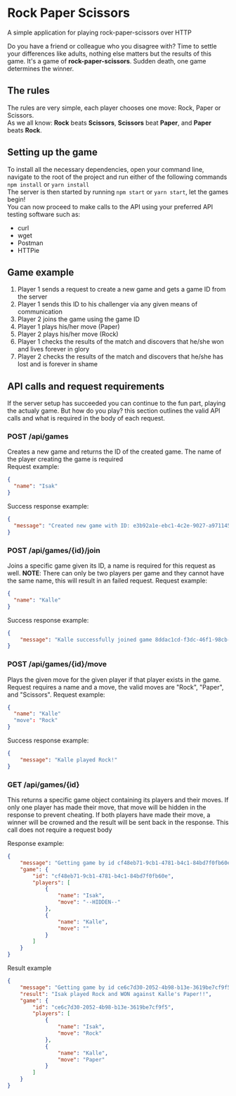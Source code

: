 # Rock Paper Scissors
A simple application for playing rock-paper-scissors over HTTP

Do you have a friend or colleague who you disagree with? Time to settle your differences like adults, nothing else matters but the results of this game. It's a game of **rock-paper-scissors**. Sudden death, one game determines the winner.

## The rules
The rules are very simple, each player chooses one move: Rock, Paper or Scissors.  
As we all know: **Rock** beats **Scissors**, **Scissors** beat **Paper**, and **Paper** beats **Rock**.

## Setting up the game
To install all the necessary dependencies, open your command line, navigate to the root of the project and run either of the following commands
`npm install`
or
`yarn install`  
The server is then started by running `npm start` or `yarn start`, let the games begin!  
You can now proceed to make calls to the API using your preferred API testing software such as:  
- curl
- wget
- Postman
- HTTPie

## Game example
1. Player 1 sends a request to create a new game and gets a game ID from the server
2. Player 1 sends this ID to his challenger via any given means of communication
3. Player 2 joins the game using the game ID
4. Player 1 plays his/her move (Paper)
5. Player 2 plays his/her move (Rock)
6. Player 1 checks the results of the match and discovers that he/she won and lives forever in glory 
7. Player 2 checks the results of the match and discovers that he/she has lost and is forever in shame



## API calls and request requirements
If the server setup has succeeded you can continue to the fun part, playing the actualy game. But how do you play? this section outlines the valid API calls and what is required in the body of each request.



### POST /api/games
Creates a new game and returns the ID of the created game. The name of the player creating the game is required  
Request example:
```JSON
{
  "name": "Isak"
}
```
Success response example:
```JSON
{
  "message": "Created new game with ID: e3b92a1e-ebc1-4c2e-9027-a971145d32f8"
}
```

### POST /api/games/{id}/join
Joins a specific game given its ID, a name is required for this request as well. **NOTE**: There can only be two players per game and they cannot have the same name, this will result in an failed request. 
Request example:
```JSON
{
  "name": "Kalle"
}
```
Success response example:
```JSON
{
    "message": "Kalle successfully joined game 8ddac1cd-f3dc-46f1-98cb-bbc1d64c19d5!"
}
```

### POST /api/games/{id}/move
Plays the given move for the given player if that player exists in the game. Request requires a name and a move, the valid moves are "Rock", "Paper", and "Scissors".
Request example:
```JSON
{
  "name": "Kalle"
  "move": "Rock"
}
```
Success response example:
```JSON
{
    "message": "Kalle played Rock!"
}
```
### GET /api/games/{id}
This returns a specific game object containing its players and their moves. If only one player has made their move, that move will be hidden in the response to prevent cheating. If both players have made their move, a winner will be crowned and the result will be sent back in the response. This call does not require a request body

Response example:
```JSON
{
    "message": "Getting game by id cf48eb71-9cb1-4781-b4c1-84bd7f0fb60e",
    "game": {
        "id": "cf48eb71-9cb1-4781-b4c1-84bd7f0fb60e",
        "players": [
            {
                "name": "Isak",
                "move": "--HIDDEN--"
            },
            {
                "name": "Kalle",
                "move": ""
            }
        ]
    }
}
```
Result example
```JSON
{
    "message": "Getting game by id ce6c7d30-2052-4b98-b13e-3619be7cf9f5",
    "result": "Isak played Rock and WON against Kalle's Paper!!",
    "game": {
        "id": "ce6c7d30-2052-4b98-b13e-3619be7cf9f5",
        "players": [
            {
                "name": "Isak",
                "move": "Rock"
            },
            {
                "name": "Kalle",
                "move": "Paper"
            }
        ]
    }
}
```
